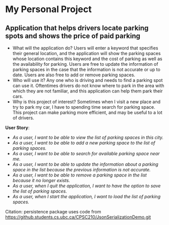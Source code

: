 # My Personal Project

## Application that helps drivers locate parking spots and shows the price of paid parking


- What will the application do? Users will enter a keyword that specifies their general location,
and the application will show the parking spaces whose location contains this keyword and the cost of parking
as well as the availability for parking. Users are free to update the information of parking spaces in the case
that the information is not accurate or up to date. Users are also free to add or remove parking spaces.
- Who will use it? Any one who is driving and needs to find a parking spot can use it. Oftentimes
drivers do not know where to park in the area with which they are not familiar, and this application
can help them park their cars.
- Why is this project of interest? Sometimes when I visit a new place and try to park my car,
I have to spending time search for parking space. This project can make parking more efficient, and
may be useful to a lot of drivers.

**User Story**:
- *As a user, I want to be able to view the list of parking spaces in this city.*
- *As a user, I want to be able to add a new parking space to the list of parking spaces.*
- *As a user, I want to be able to search for available parking space near me.*
- *As a user, I want to be able to update the information about a parking space in the list because the
   previous information is not accurate.*
- *As a user, I want to be able to remove a parking space in the list because it no longer exists.*
- *As a user, when I quit the application, I want to have the option to save the list of parking spaces.*
- *As a user, when I start the application, I want to load the list of parking spaces.*

Citation: persistence package uses code from https://github.students.cs.ubc.ca/CPSC210/JsonSerializationDemo.git

